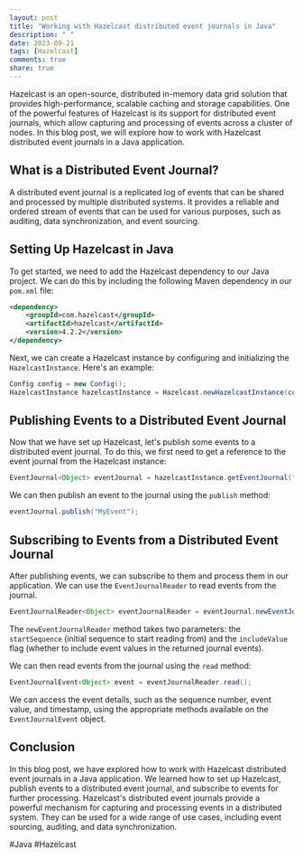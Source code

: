 ```yaml
---
layout: post
title: "Working with Hazelcast distributed event journals in Java"
description: " "
date: 2023-09-21
tags: [Hazelcast]
comments: true
share: true
---
```


Hazelcast is an open-source, distributed in-memory data grid solution that provides high-performance, scalable caching and storage capabilities. One of the powerful features of Hazelcast is its support for distributed event journals, which allow capturing and processing of events across a cluster of nodes. In this blog post, we will explore how to work with Hazelcast distributed event journals in a Java application.

## What is a Distributed Event Journal?

A distributed event journal is a replicated log of events that can be shared and processed by multiple distributed systems. It provides a reliable and ordered stream of events that can be used for various purposes, such as auditing, data synchronization, and event sourcing.

## Setting Up Hazelcast in Java

To get started, we need to add the Hazelcast dependency to our Java project. We can do this by including the following Maven dependency in our `pom.xml` file:

```xml
<dependency>
    <groupId>com.hazelcast</groupId>
    <artifactId>hazelcast</artifactId>
    <version>4.2.2</version>
</dependency>
```

Next, we can create a Hazelcast instance by configuring and initializing the `HazelcastInstance`. Here's an example:

```java
Config config = new Config();
HazelcastInstance hazelcastInstance = Hazelcast.newHazelcastInstance(config);
```

## Publishing Events to a Distributed Event Journal

Now that we have set up Hazelcast, let's publish some events to a distributed event journal. To do this, we first need to get a reference to the event journal from the Hazelcast instance:

```java
EventJournal<Object> eventJournal = hazelcastInstance.getEventJournal("myJournal");
```

We can then publish an event to the journal using the `publish` method:

```java
eventJournal.publish("MyEvent");
```

## Subscribing to Events from a Distributed Event Journal

After publishing events, we can subscribe to them and process them in our application. We can use the `EventJournalReader` to read events from the journal.

```java
EventJournalReader<Object> eventJournalReader = eventJournal.newEventJournalReader(0, false);
```

The `newEventJournalReader` method takes two parameters: the `startSequence` (initial sequence to start reading from) and the `includeValue` flag (whether to include event values in the returned journal events).

We can then read events from the journal using the `read` method:

```java
EventJournalEvent<Object> event = eventJournalReader.read();
```

We can access the event details, such as the sequence number, event value, and timestamp, using the appropriate methods available on the `EventJournalEvent` object.

## Conclusion

In this blog post, we have explored how to work with Hazelcast distributed event journals in a Java application. We learned how to set up Hazelcast, publish events to a distributed event journal, and subscribe to events for further processing. Hazelcast's distributed event journals provide a powerful mechanism for capturing and processing events in a distributed system. They can be used for a wide range of use cases, including event sourcing, auditing, and data synchronization.

#Java #Hazelcast